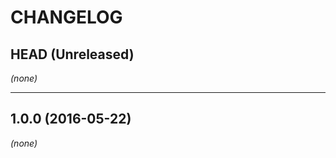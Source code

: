 CHANGELOG
=========

## HEAD (Unreleased)
_(none)_

--------------------

## 1.0.0 (2016-05-22)
_(none)_

